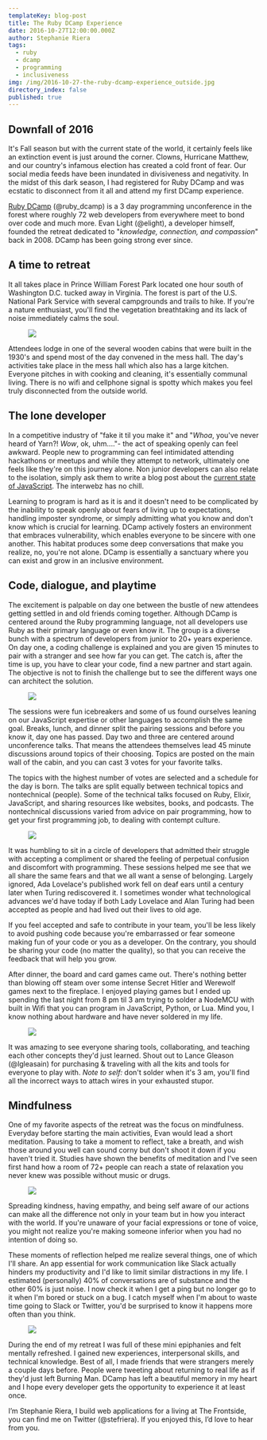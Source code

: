 ```yaml
---
templateKey: blog-post
title: The Ruby DCamp Experience
date: 2016-10-27T12:00:00.000Z
author: Stephanie Riera
tags: 
  - ruby
  - dcamp
  - programming
  - inclusiveness
img: /img/2016-10-27-the-ruby-dcamp-experience_outside.jpg
directory_index: false
published: true
---
```


## Downfall of 2016
It's Fall season but with the current state of the world, it certainly feels like an extinction event is just around the corner. Clowns, Hurricane Matthew, and our country's infamous election has created a cold front of fear. Our social media feeds have been inundated in divisiveness and negativity. In the midst of this dark season, I had registered for Ruby DCamp and was ecstatic to disconnect from it all and attend my first DCamp experience.

[Ruby DCamp](http://rubydcamp.org/about.html) (@ruby\_dcamp) is a 3 day programming unconference in the forest where roughly 72 web developers from everywhere meet to bond over code and much more. Evan Light (@elight), a developer himself, founded the retreat dedicated to "_knowledge, connection, and compassion_" back in 2008. DCamp has been going strong ever since.

## A time to retreat
It all takes place in Prince William Forest Park located one hour south of Washington D.C. tucked away in Virginia. The forest is part of the U.S. National Park Service with several campgrounds and trails to hike. If you're a nature enthusiast, you'll find the vegetation breathtaking and its lack of noise immediately calms the soul.

<figure alt="Outside the mess hall cabin">
<img src="/img/2016-10-27-the-ruby-dcamp-experience_cabins.jpg">
</figure>

Attendees lodge in one of the several wooden cabins that were built in the 1930's and spend most of the day convened in the mess hall. The day's activities take place in the mess hall which also has a large kitchen. Everyone pitches in with cooking and cleaning, it's essentially communal living. There is no wifi and cellphone signal is spotty which makes you feel truly disconnected from the outside world.

## The lone developer
In a competitive industry of "fake it til you make it" and "_Whoa_, you've never heard of Yarn?! _Wow_, ok, uhm...."- the act of speaking openly can feel awkward. People new to programming can feel intimidated attending hackathons or meetups and while they attempt to network, ultimately one feels like they're on this journey alone. Non junior developers can also relate to the isolation, simply ask them to write a blog post about the [current state of JavaScript](https://hackernoon.com/how-it-feels-to-learn-javascript-in-2016-d3a717dd577f#.smenog2ag). The interwebz has no chill.

Learning to program is hard as it is and it doesn't need to be complicated by the inability to speak openly about fears of living up to expectations, handling imposter syndrome, or simply admitting what you know and don't know which is crucial for learning. DCamp actively fosters an environment that embraces vulnerability, which enables everyone to be sincere with one another. This habitat produces some deep conversations that make you realize, no, you're not alone. DCamp is essentially a sanctuary where you can exist and grow in an inclusive environment.

## Code, dialogue, and playtime
The excitement is palpable on day one between the bustle of new attendees getting settled in and old friends coming together. Although DCamp is centered around the Ruby programming language, not all developers use Ruby as their primary language or even know it. The group is a diverse bunch with a spectrum of developers from junior to 20+ years experience. On day one, a coding challenge is explained and you are given 15 minutes to pair with a stranger and see how far you can get. The catch is, after the time is up, you have to clear your code, find a new partner and start again. The objective is not to finish the challenge but to see the different ways one can architect the solution.

<figure alt="Outside the mess hall cabin">
<img src="/img/2016-10-27-the-ruby-dcamp-experience_wall.jpg">
</figure>

The sessions were fun icebreakers and some of us found ourselves leaning on our JavaScript expertise or other languages to accomplish the same goal. Breaks, lunch, and dinner split the pairing sessions and before you know it, day one has passed. Day two and three are centered around unconference talks. That means the attendees themselves lead 45 minute discussions around topics of their choosing. Topics are posted on the main wall of the cabin, and you can cast 3 votes for your favorite talks.

The topics with the highest number of votes are selected and a schedule for the day is born. The talks are split equally between technical topics and nontechnical (people). Some of the technical talks focused on Ruby, Elixir, JavaScript, and sharing resources like websites, books, and podcasts. The nontechnical discussions varied from advice on pair programming, how to get your first programming job, to dealing with contempt culture.

<figure alt="Outside the mess hall cabin">
<img src="/img/2016-10-27-the-ruby-dcamp-experience_advice.jpg">
</figure>

 It was humbling to sit in a circle of developers that admitted their struggle with accepting a compliment or shared the feeling of perpetual confusion and discomfort with programming. These sessions helped me see that we all share the same fears and that we all want a sense of belonging. Largely ignored, Ada Lovelace's published work fell on deaf ears until a century later when Turing rediscovered it. I sometimes wonder what technological advances we'd have today if both Lady Lovelace and Alan Turing had been accepted as people and had lived out their lives to old age.

If you feel accepted and safe to contribute in your team, you'll be less likely to avoid pushing code because you're embarrassed or fear someone making fun of your code or you as a developer. On the contrary, you should be sharing your code (no matter the quality), so that you can receive the feedback that will help you grow.

After dinner, the board and card games came out. There's nothing better than blowing off steam over some intense Secret Hitler and Werewolf games next to the fireplace. I enjoyed playing games but I ended up spending the last night from 8 pm til 3 am trying to solder a NodeMCU with built in Wifi that you can program in JavaScript, Python, or Lua. Mind you, I know nothing about hardware and have never soldered in my life.

<figure alt="Outside the mess hall cabin">
<img src="/img/2016-10-27-the-ruby-dcamp-experience_hardware.jpg">
</figure>

 It was amazing to see everyone sharing tools, collaborating, and teaching each other concepts they'd just learned. Shout out to Lance Gleason (@lgleasain) for purchasing & traveling with all the kits and tools for everyone to play with. *Note to self:* don't solder when it's 3 am, you'll find all the incorrect ways to attach wires in your exhausted stupor.


## Mindfulness
One of my favorite aspects of the retreat was the focus on mindfulness. Everyday before starting the main activities, Evan would lead a short meditation. Pausing to take a moment to reflect, take a breath, and wish those around you well can sound corny but don't shoot it down if you haven't tried it. Studies have shown the benefits of meditation and I've seen first hand how a room of 72+ people can reach a state of relaxation you never knew was possible without music or drugs.

<figure alt="Outside the mess hall cabin">
<img src="/img/2016-10-27-the-ruby-dcamp-experience_notes.jpg">
</figure>

Spreading kindness, having empathy, and being self aware of our actions can make all the difference not only in your team but in how you interact with the world. If you're unaware of your facial expressions or tone of voice, you might not realize you're making someone inferior when you had no intention of doing so.

These moments of reflection helped me realize several things, one of which I'll share. An app essential for work communication like Slack actually hinders my productivity and  I'd like to limit similar distractions in my life. I estimated (personally) 40% of conversations are of substance and the other 60% is just noise. I now check it when I get a ping but no longer go to it when I'm bored or stuck on a bug. I catch myself when I'm about to waste time going to Slack or Twitter, you'd be surprised to know it happens more often than you think.

<figure alt="Outside the mess hall cabin">
<img src="/img/2016-10-27-the-ruby-dcamp-experience_outside.jpg">
</figure>

During the end of my retreat I was full of these mini epiphanies and felt mentally refreshed. I gained new experiences, interpersonal skills, and technical knowledge. Best of all, I made friends that were strangers merely a couple days before. People were tweeting about returning to real life as if they'd just left Burning Man. DCamp has left a beautiful memory in my heart and I hope every developer gets the opportunity to experience it at least once.


I’m Stephanie Riera, I build web applications for a living at The Frontside, you can find me on Twitter (@stefriera). If you enjoyed this, I’d love to hear from you.
